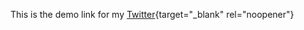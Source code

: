 This is the demo link for my [Twitter](https://twitter.com/vighneshchvn){target="_blank" rel="noopener"}
